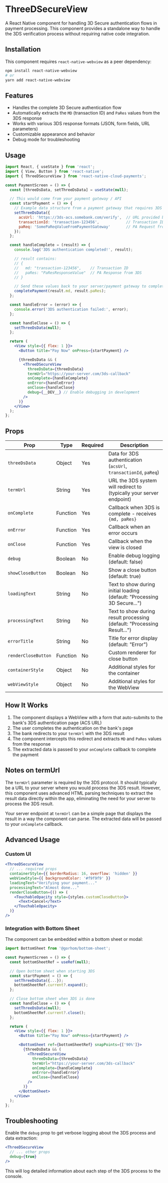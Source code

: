 # ThreeDSecureView

A React Native component for handling 3D Secure authentication flows in payment processing. This component provides a standalone way to handle the 3DS verification process without requiring native code integration.

## Installation

This component requires `react-native-webview` as a peer dependency:

```bash
npm install react-native-webview
# or
yarn add react-native-webview
```

## Features

- Handles the complete 3D Secure authentication flow
- Automatically extracts the `MD` (transaction ID) and `PaRes` values from the 3DS response
- Works with various 3DS response formats (JSON, form fields, URL parameters)
- Customizable appearance and behavior
- Debug mode for troubleshooting

## Usage

```jsx
import React, { useState } from 'react';
import { View, Button } from 'react-native';
import { ThreeDSecureView } from 'react-native-cloud-payments';

const PaymentScreen = () => {
  const [threeDsData, setThreeDsData] = useState(null);

  // This would come from your payment gateway / API
  const startPayment = () => {
    // Example data structure from a payment gateway that requires 3DS
    setThreeDsData({
      acsUrl: 'https://3ds-acs.somebank.com/verify',  // URL provided by payment processor
      transactionId: 'transaction-123456',            // Transaction ID (MD)
      paReq: 'SomePaReqValueFromPaymentGateway'       // PA Request from payment processor
    });
  };

  const handleComplete = (result) => {
    console.log('3DS authentication completed!', result);

    // result contains:
    // {
    //   md: "transaction-123456",    // Transaction ID
    //   paRes: "PaResResponseValue"  // PA Response from 3DS
    // }

    // Send these values back to your server/payment gateway to complete the payment
    completePayment(result.md, result.paRes);
  };

  const handleError = (error) => {
    console.error('3DS authentication failed:', error);
  };

  const handleClose = () => {
    setThreeDsData(null);
  };

  return (
    <View style={{ flex: 1 }}>
      <Button title="Pay Now" onPress={startPayment} />

      {threeDsData && (
        <ThreeDSecureView
          threeDsData={threeDsData}
          termUrl="https://your-server.com/3ds-callback"
          onComplete={handleComplete}
          onError={handleError}
          onClose={handleClose}
          debug={__DEV__} // Enable debugging in development
        />
      )}
    </View>
  );
};
```

## Props

| Prop | Type | Required | Description |
|------|------|----------|-------------|
| `threeDsData` | Object | Yes | Data for 3DS authentication (`acsUrl`, `transactionId`, `paReq`) |
| `termUrl` | String | Yes | URL the 3DS system will redirect to (typically your server endpoint) |
| `onComplete` | Function | Yes | Callback when 3DS is complete - receives `{md, paRes}` |
| `onError` | Function | Yes | Callback when an error occurs |
| `onClose` | Function | Yes | Callback when the view is closed |
| `debug` | Boolean | No | Enable debug logging (default: false) |
| `showCloseButton` | Boolean | No | Show a close button (default: true) |
| `loadingText` | String | No | Text to show during initial loading (default: "Processing 3D Secure...") |
| `processingText` | String | No | Text to show during result processing (default: "Processing Result...") |
| `errorTitle` | String | No | Title for error display (default: "Error") |
| `renderCloseButton` | Function | No | Custom renderer for close button |
| `containerStyle` | Object | No | Additional styles for the container |
| `webViewStyle` | Object | No | Additional styles for the WebView |

## How It Works

1. The component displays a WebView with a form that auto-submits to the bank's 3DS authentication page (ACS URL)
2. The user completes the authentication on the bank's page
3. The bank redirects to your `termUrl` with the 3DS result
4. The component intercepts this redirect and extracts `MD` and `PaRes` values from the response
5. The extracted data is passed to your `onComplete` callback to complete the payment

## Notes on termUrl

The `termUrl` parameter is required by the 3DS protocol. It should typically be a URL to your server where you would process the 3DS result. However, this component uses advanced HTML parsing techniques to extract the result data directly within the app, eliminating the need for your server to process the 3DS result.

Your server endpoint at `termUrl` can be a simple page that displays the result in a way the component can parse. The extracted data will be passed to your `onComplete` callback.

## Advanced Usage

### Custom UI

```jsx
<ThreeDSecureView
  // ... required props
  containerStyle={{ borderRadius: 16, overflow: 'hidden' }}
  webViewStyle={{ backgroundColor: '#f9f9f9' }}
  loadingText="Verifying your payment..."
  processingText="Almost done..."
  renderCloseButton={() => (
    <TouchableOpacity style={styles.customCloseButton}>
      <Text>Cancel</Text>
    </TouchableOpacity>
  )}
/>
```

### Integration with Bottom Sheet

The component can be embedded within a bottom sheet or modal:

```jsx
import BottomSheet from '@gorhom/bottom-sheet';

const PaymentScreen = () => {
  const bottomSheetRef = useRef(null);

  // Open bottom sheet when starting 3DS
  const startPayment = () => {
    setThreeDsData({...});
    bottomSheetRef.current?.expand();
  };

  // Close bottom sheet when 3DS is done
  const handleClose = () => {
    setThreeDsData(null);
    bottomSheetRef.current?.close();
  };

  return (
    <View style={{ flex: 1 }}>
      <Button title="Pay Now" onPress={startPayment} />

      <BottomSheet ref={bottomSheetRef} snapPoints={['90%']}>
        {threeDsData && (
          <ThreeDSecureView
            threeDsData={threeDsData}
            termUrl="https://your-server.com/3ds-callback"
            onComplete={handleComplete}
            onError={handleError}
            onClose={handleClose}
          />
        )}
      </BottomSheet>
    </View>
  );
};
```

## Troubleshooting

Enable the `debug` prop to get verbose logging about the 3DS process and data extraction:

```jsx
<ThreeDSecureView
  // ... other props
  debug={true}
/>
```

This will log detailed information about each step of the 3DS process to the console.
